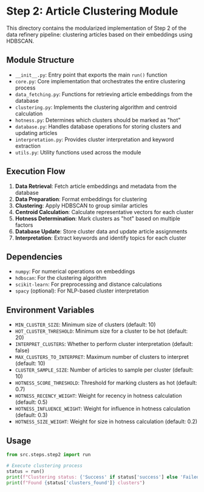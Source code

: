 # Step 2: Article Clustering Module

This directory contains the modularized implementation of Step 2 of the data refinery pipeline: clustering articles based on their embeddings using HDBSCAN.

## Module Structure

- `__init__.py`: Entry point that exports the main `run()` function
- `core.py`: Core implementation that orchestrates the entire clustering process
- `data_fetching.py`: Functions for retrieving article embeddings from the database
- `clustering.py`: Implements the clustering algorithm and centroid calculation
- `hotness.py`: Determines which clusters should be marked as "hot"
- `database.py`: Handles database operations for storing clusters and updating articles
- `interpretation.py`: Provides cluster interpretation and keyword extraction
- `utils.py`: Utility functions used across the module

## Execution Flow

1. **Data Retrieval**: Fetch article embeddings and metadata from the database
2. **Data Preparation**: Format embeddings for clustering
3. **Clustering**: Apply HDBSCAN to group similar articles
4. **Centroid Calculation**: Calculate representative vectors for each cluster
5. **Hotness Determination**: Mark clusters as "hot" based on multiple factors
6. **Database Update**: Store cluster data and update article assignments
7. **Interpretation**: Extract keywords and identify topics for each cluster

## Dependencies

- `numpy`: For numerical operations on embeddings
- `hdbscan`: For the clustering algorithm
- `scikit-learn`: For preprocessing and distance calculations
- `spacy` (optional): For NLP-based cluster interpretation

## Environment Variables

- `MIN_CLUSTER_SIZE`: Minimum size of clusters (default: 10)
- `HOT_CLUSTER_THRESHOLD`: Minimum size for a cluster to be hot (default: 20)
- `INTERPRET_CLUSTERS`: Whether to perform cluster interpretation (default: false)
- `MAX_CLUSTERS_TO_INTERPRET`: Maximum number of clusters to interpret (default: 10)
- `CLUSTER_SAMPLE_SIZE`: Number of articles to sample per cluster (default: 10)
- `HOTNESS_SCORE_THRESHOLD`: Threshold for marking clusters as hot (default: 0.7)
- `HOTNESS_RECENCY_WEIGHT`: Weight for recency in hotness calculation (default: 0.5)
- `HOTNESS_INFLUENCE_WEIGHT`: Weight for influence in hotness calculation (default: 0.3)
- `HOTNESS_SIZE_WEIGHT`: Weight for size in hotness calculation (default: 0.2)

## Usage

```python
from src.steps.step2 import run

# Execute clustering process
status = run()
print(f"Clustering status: {'Success' if status['success'] else 'Failed'}")
print(f"Found {status['clusters_found']} clusters")
```
